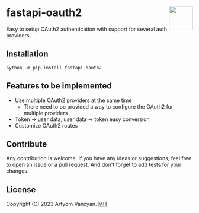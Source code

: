 # fastapi-oauth2 <img src="https://github.com/pysnippet.png" align="right" height="64" />

Easy to setup OAuth2 authentication with support for several auth providers.

## Installation

```shell
python -m pip install fastapi-oauth2
```

## Features to be implemented

- Use multiple OAuth2 providers at the same time
    * There need to be provided a way to configure the OAuth2 for multiple providers
- Token -> user data, user data -> token easy conversion
- Customize OAuth2 routes

## Contribute

Any contribution is welcome. If you have any ideas or suggestions, feel free to open an issue or a pull request. And
don't forget to add tests for your changes.

## License

Copyright (C) 2023 Artyom Vancyan. [MIT](https://github.com/pysnippet/fastapi-oauth2/blob/master/LICENSE)

